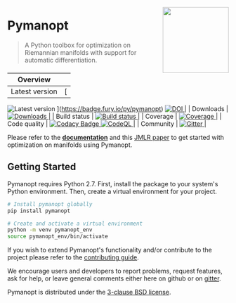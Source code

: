 <a href="https://pymanopt.org"><img src="docs/logo.png?raw=true" width="150" align="right"/></a>

# Pymanopt

> A Python toolbox for optimization on Riemannian manifolds with support for
> automatic differentiation.

| Overview       |                                                                                                                                                                                                                                                                                                                                                                                                                    |
| -------------- | ------------------------------------------------------------------------------------------------------------------------------------------------------------------------------------------------------------------------------------------------------------------------------------------------------------------------------------------------------------------------------------------------------------------ |
| Latest version | [
![Latest version](https://badge.fury.io/py/pymanopt.svg)
](https://badge.fury.io/py/pymanopt) [
![DOI](https://zenodo.org/badge/DOI/10.5281/zenodo.7500014.svg)
](https://doi.org/10.5281/zenodo.7500014)                                                                                                                                                                                                            |
| Downloads      | [
![Downloads](https://static.pepy.tech/personalized-badge/pymanopt?period=total&units=international_system&left_color=grey&right_color=green&left_text=Downloads)
](https://pepy.tech/project/pymanopt)                                                                                                                                                                                                             |
| Build status   | [
![Build status](https://github.com/pymanopt/pymanopt/actions/workflows/run_tests.yml/badge.svg)
](https://github.com/pymanopt/pymanopt/actions/workflows/run_tests.yml)                                                                                                                                                                                                                                            |
| Coverage       | [
![Coverage](https://coveralls.io/repos/github/pymanopt/pymanopt/badge.svg?branch=master)
](https://coveralls.io/github/pymanopt/pymanopt?branch=master)                                                                                                                                                                                                                                                            |
| Code quality   | [
![Codacy Badge](https://app.codacy.com/project/badge/Grade/6de2ef56791d4c3b8eb991f66e250a28)
](https://www.codacy.com/gh/pymanopt/pymanopt/dashboard?utm_source=github.com&utm_medium=referral&utm_content=pymanopt/pymanopt&utm_campaign=Badge_Grade) [
![CodeQL](https://github.com/pymanopt/pymanopt/actions/workflows/codeql.yml/badge.svg)
](https://github.com/pymanopt/pymanopt/actions/workflows/codeql.yml) |
| Community      | [
![Gitter](https://badges.gitter.im/pymanopt/pymanopt.svg)
](https://gitter.im/pymanopt/pymanopt?utm_source=badge&utm_medium=badge&utm_campaign=pr-badge&utm_content=badge)                                                                                                                                                                                                                                         |

Please refer to the **[documentation](https://pymanopt.org/docs/)** and this
[JMLR paper](http://www.jmlr.org/papers/v17/16-177.html) to get started with
optimization on manifolds using Pymanopt.

## Getting Started

Pymanopt requires Python 2.7. First, install the package to your system's Python environment. Then, create a virtual environment for your project.

```bash
# Install pymanopt globally
pip install pymanopt

# Create and activate a virtual environment
python -m venv pymanopt_env
source pymanopt_env/bin/activate
```

If you wish to extend Pymanopt's functionality and/or contribute to the project
please refer to the [contributing guide](CONTRIBUTING.md).

We encourage users and developers to report problems, request features,
ask for help, or leave general comments either here on github or on
[gitter](https://gitter.im/pymanopt/pymanopt).

Pymanopt is distributed under the [3-clause BSD license](LICENSE).